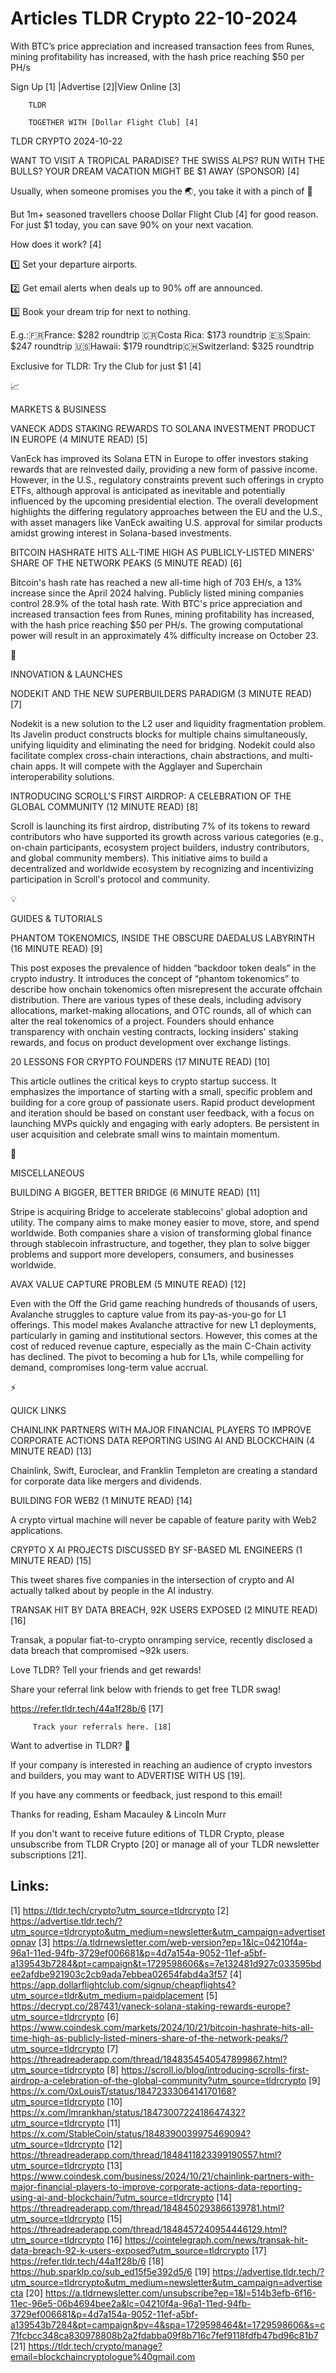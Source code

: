 # Articles TLDR Crypto 22-10-2024

With BTC’s price appreciation and increased transaction fees from
Runes, mining profitability has increased, with the hash price
reaching $50 per
PH/s ‌ ‌ ‌ ‌ ‌ ‌ ‌ ‌ ‌ ‌ ‌ ‌ ‌ ‌ ‌ ‌ ‌ ‌ ‌ ‌ ‌ ‌ ‌ ‌ ‌ ‌  ‌ ‌ ‌ ‌ ‌ ‌ ‌ ‌ ‌ ‌ ‌ ‌ ‌ ‌ ‌ ‌ ‌ ‌ ‌ ‌ ‌ ‌ ‌ ‌ ‌ ‌ 


 Sign Up [1] |Advertise [2]|View Online [3] 

		TLDR 

		TOGETHER WITH [Dollar Flight Club] [4]

TLDR CRYPTO 2024-10-22

 WANT TO VISIT A TROPICAL PARADISE? THE SWISS ALPS? RUN WITH THE
BULLS? YOUR DREAM VACATION MIGHT BE $1 AWAY (SPONSOR) [4] 

 Usually, when someone promises you the 🌏, you take it with a pinch
of 🧂

But 1m+ seasoned travellers choose Dollar Flight Club [4] for good
reason. For just $1 today, you can save 90% on your next vacation.

How does it work? [4]

1️⃣ Set your departure airports.

2️⃣ Get email alerts when deals up to 90% off are announced.

3️⃣ Book your dream trip for next to nothing.

E.g.:🇫🇷France: $282 roundtrip 🇨🇷Costa Rica: $173 roundtrip
🇪🇸Spain: $247 roundtrip 🇺🇸Hawaii: $179
roundtrip🇨🇭Switzerland: $325 roundtrip

Exclusive for TLDR: Try the Club for just $1 [4]

📈 

MARKETS & BUSINESS

 VANECK ADDS STAKING REWARDS TO SOLANA INVESTMENT PRODUCT IN EUROPE (4
MINUTE READ) [5] 

 VanEck has improved its Solana ETN in Europe to offer investors
staking rewards that are reinvested daily, providing a new form of
passive income. However, in the U.S., regulatory constraints prevent
such offerings in crypto ETFs, although approval is anticipated as
inevitable and potentially influenced by the upcoming presidential
election. The overall development highlights the differing regulatory
approaches between the EU and the U.S., with asset managers like
VanEck awaiting U.S. approval for similar products amidst growing
interest in Solana-based investments. 

 BITCOIN HASHRATE HITS ALL-TIME HIGH AS PUBLICLY-LISTED MINERS' SHARE
OF THE NETWORK PEAKS (5 MINUTE READ) [6] 

 Bitcoin's hash rate has reached a new all-time high of 703 EH/s, a
13% increase since the April 2024 halving. Publicly listed mining
companies control 28.9% of the total hash rate. With BTC's price
appreciation and increased transaction fees from Runes, mining
profitability has increased, with the hash price reaching $50 per
PH/s. The growing computational power will result in an approximately
4% difficulty increase on October 23. 

🚀 

INNOVATION & LAUNCHES

 NODEKIT AND THE NEW SUPERBUILDERS PARADIGM (3 MINUTE READ) [7] 

 Nodekit is a new solution to the L2 user and liquidity fragmentation
problem. Its Javelin product constructs blocks for multiple chains
simultaneously, unifying liquidity and eliminating the need for
bridging. Nodekit could also facilitate complex cross-chain
interactions, chain abstractions, and multi-chain apps. It will
compete with the Agglayer and Superchain interoperability solutions. 

 INTRODUCING SCROLL'S FIRST AIRDROP: A CELEBRATION OF THE GLOBAL
COMMUNITY (12 MINUTE READ) [8] 

 Scroll is launching its first airdrop, distributing 7% of its tokens
to reward contributors who have supported its growth across various
categories (e.g., on-chain participants, ecosystem project builders,
industry contributors, and global community members). This initiative
aims to build a decentralized and worldwide ecosystem by recognizing
and incentivizing participation in Scroll's protocol and community. 

💡 

GUIDES & TUTORIALS

 PHANTOM TOKENOMICS, INSIDE THE OBSCURE DAEDALUS LABYRINTH (16 MINUTE
READ) [9] 

 This post exposes the prevalence of hidden “backdoor token deals”
in the crypto industry. It introduces the concept of “phantom
tokenomics” to describe how onchain tokenomics often misrepresent
the accurate offchain distribution. There are various types of these
deals, including advisory allocations, market-making allocations, and
OTC rounds, all of which can alter the real tokenomics of a project.
Founders should enhance transparency with onchain vesting contracts,
locking insiders' staking rewards, and focus on product development
over exchange listings. 

 20 LESSONS FOR CRYPTO FOUNDERS (17 MINUTE READ) [10] 

 This article outlines the critical keys to crypto startup success. It
emphasizes the importance of starting with a small, specific problem
and building for a core group of passionate users. Rapid product
development and iteration should be based on constant user feedback,
with a focus on launching MVPs quickly and engaging with early
adopters. Be persistent in user acquisition and celebrate small wins
to maintain momentum. 

🦄 

MISCELLANEOUS

 BUILDING A BIGGER, BETTER BRIDGE (6 MINUTE READ) [11] 

 Stripe is acquiring Bridge to accelerate stablecoins' global adoption
and utility. The company aims to make money easier to move, store, and
spend worldwide. Both companies share a vision of transforming global
finance through stablecoin infrastructure, and together, they plan to
solve bigger problems and support more developers, consumers, and
businesses worldwide. 

 AVAX VALUE CAPTURE PROBLEM (5 MINUTE READ) [12] 

 Even with the Off the Grid game reaching hundreds of thousands of
users, Avalanche struggles to capture value from its pay-as-you-go for
L1 offerings. This model makes Avalanche attractive for new L1
deployments, particularly in gaming and institutional sectors.
However, this comes at the cost of reduced revenue capture, especially
as the main C-Chain activity has declined. The pivot to becoming a hub
for L1s, while compelling for demand, compromises long-term value
accrual. 

⚡ 

QUICK LINKS

 CHAINLINK PARTNERS WITH MAJOR FINANCIAL PLAYERS TO IMPROVE CORPORATE
ACTIONS DATA REPORTING USING AI AND BLOCKCHAIN (4 MINUTE READ) [13] 

 Chainlink, Swift, Euroclear, and Franklin Templeton are creating a
standard for corporate data like mergers and dividends. 

 BUILDING FOR WEB2 (1 MINUTE READ) [14] 

 A crypto virtual machine will never be capable of feature parity with
Web2 applications. 

 CRYPTO X AI PROJECTS DISCUSSED BY SF-BASED ML ENGINEERS (1 MINUTE
READ) [15] 

 This tweet shares five companies in the intersection of crypto and AI
actually talked about by people in the AI industry. 

 TRANSAK HIT BY DATA BREACH, 92K USERS EXPOSED (2 MINUTE READ) [16] 

 Transak, a popular fiat-to-crypto onramping service, recently
disclosed a data breach that compromised ~92k users. 

Love TLDR? Tell your friends and get rewards!

 Share your referral link below with friends to get free TLDR swag! 

 https://refer.tldr.tech/44a1f28b/6 [17] 

		 Track your referrals here. [18] 

Want to advertise in TLDR? 📰

 If your company is interested in reaching an audience of crypto
investors and builders, you may want to ADVERTISE WITH US [19]. 

 If you have any comments or feedback, just respond to this email! 

Thanks for reading, 
Esham Macauley & Lincoln Murr 

If you don't want to receive future editions of TLDR Crypto, please
unsubscribe from TLDR Crypto [20] or manage all of your TLDR
newsletter subscriptions [21]. 

 

Links:
------
[1] https://tldr.tech/crypto?utm_source=tldrcrypto
[2] https://advertise.tldr.tech/?utm_source=tldrcrypto&utm_medium=newsletter&utm_campaign=advertisetopnav
[3] https://a.tldrnewsletter.com/web-version?ep=1&lc=04210f4a-96a1-11ed-94fb-3729ef006681&p=4d7a154a-9052-11ef-a5bf-a139543b7284&pt=campaign&t=1729598606&s=7e132481d927c033595bdee2afdbe921903c2cb9ada7ebbea02654fabd4a3f57
[4] https://app.dollarflightclub.com/signup/cheapflights4?utm_source=tldr&utm_medium=paidplacement
[5] https://decrypt.co/287431/vaneck-solana-staking-rewards-europe?utm_source=tldrcrypto
[6] https://www.coindesk.com/markets/2024/10/21/bitcoin-hashrate-hits-all-time-high-as-publicly-listed-miners-share-of-the-network-peaks/?utm_source=tldrcrypto
[7] https://threadreaderapp.com/thread/1848354540547899867.html?utm_source=tldrcrypto
[8] https://scroll.io/blog/introducing-scrolls-first-airdrop-a-celebration-of-the-global-community?utm_source=tldrcrypto
[9] https://x.com/0xLouisT/status/1847233306414170168?utm_source=tldrcrypto
[10] https://x.com/lmrankhan/status/1847300722418647432?utm_source=tldrcrypto
[11] https://x.com/StableCoin/status/1848390039975469094?utm_source=tldrcrypto
[12] https://threadreaderapp.com/thread/1848411823399190557.html?utm_source=tldrcrypto
[13] https://www.coindesk.com/business/2024/10/21/chainlink-partners-with-major-financial-players-to-improve-corporate-actions-data-reporting-using-ai-and-blockchain/?utm_source=tldrcrypto
[14] https://threadreaderapp.com/thread/1848450293866139781.html?utm_source=tldrcrypto
[15] https://threadreaderapp.com/thread/1848457240954446129.html?utm_source=tldrcrypto
[16] https://cointelegraph.com/news/transak-hit-data-breach-92-k-users-exposed?utm_source=tldrcrypto
[17] https://refer.tldr.tech/44a1f28b/6
[18] https://hub.sparklp.co/sub_ed15f5e392d5/6
[19] https://advertise.tldr.tech/?utm_source=tldrcrypto&utm_medium=newsletter&utm_campaign=advertisecta
[20] https://a.tldrnewsletter.com/unsubscribe?ep=1&l=514b3efb-6f16-11ec-96e5-06b4694bee2a&lc=04210f4a-96a1-11ed-94fb-3729ef006681&p=4d7a154a-9052-11ef-a5bf-a139543b7284&pt=campaign&pv=4&spa=1729598464&t=1729598606&s=c71fcbcc348ca830978808b2a2fdabba09f8b716c7fef9118fdfb47bd96c81b7
[21] https://tldr.tech/crypto/manage?email=blockchaincryptologue%40gmail.com